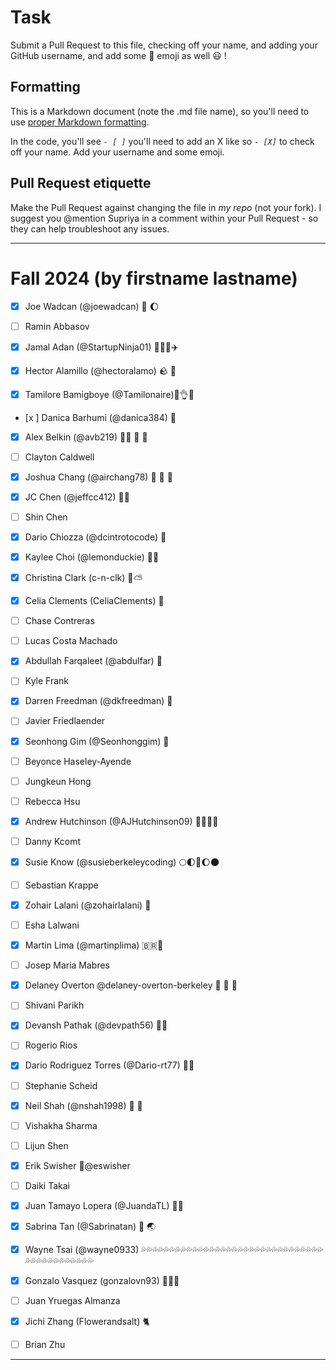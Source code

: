 # Task
Submit a Pull Request to this file, checking off your name, and adding your GitHub username, and add some :rocket: emoji as well :smiley: ! 

## Formatting
This is a Markdown document (note the .md file name), so you'll need to use [proper Markdown formatting](https://help.github.com/articles/basic-writing-and-formatting-syntax/#task-lists). 

In the code, you'll see *`- [ ]`* you'll need to add an X like so *`- [X]`* to check off your name. Add your username and some emoji.

## Pull Request etiquette
Make the Pull Request against changing the file in _my repo_ (not your fork). I suggest you @mention Supriya  in a comment within your Pull Request - so they can help troubleshoot any issues.  

------------

# Fall 2024 (by firstname lastname)

- [X] Joe Wadcan (@joewadcan) 🚀 🌔

- [ ] Ramin Abbasov
      
- [x] Jamal Adan (@StartupNinja01) 🚀👀😁✈️
      
- [X] Hector Alamillo (@hectoralamo) 🪨 🫘
      
- [X] Tamilore Bamigboye (@Tamilonaire)🙌👌😎

- [x ] Danica Barhumi (@danica384) 🚀

- [X] Alex Belkin (@avb219) 🏄‍♂️ 🐻 🎿
        
- [ ] Clayton Caldwell

- [X] Joshua Chang (@airchang78) 🐶 🐼 🤙

- [X] JC Chen (@jeffcc412) 🍦😎

- [ ] Shin Chen

- [X] Dario Chiozza (@dcintrotocode) 🚀

- [X] Kaylee Choi (@lemonduckie) 🍋🐥

- [X] Christina Clark (c-n-clk) 🌻⛅

- [X] Celia Clements (CeliaClements) 🐙

- [ ] Chase Contreras

- [ ] Lucas Costa Machado

- [x] Abdullah Farqaleet (@abdulfar) 🚀

- [ ] Kyle Frank

- [X] Darren Freedman (@dkfreedman) 🤡

- [ ] Javier Friedlaender

- [X] Seonhong Gim (@Seonhonggim) 🚀

- [ ] Beyonce Haseley-Ayende

- [ ] Jungkeun Hong

- [ ] Rebecca Hsu

- [x] Andrew Hutchinson (@AJHutchinson09) 🍻🇬🇧🍻

- [ ] Danny Kcomt

- [x] Susie Know (@susieberkeleycoding) 🌕🌓🌙🌔🌑

- [ ] Sebastian Krappe

- [X] Zohair Lalani (@zohairlalani) 🚀

- [ ] Esha Lalwani

- [x] Martin Lima (@martinplima) 🇧🇷🙂

- [ ] Josep Maria Mabres

- [x] Delaney Overton @delaney-overton-berkeley 🐻 💛 💙

- [ ] Shivani Parikh

- [X] Devansh Pathak (@devpath56) 🐻🚀

- [ ] Rogerio Rios

- [X] Dario Rodriguez Torres (@Dario-rt77) 🚀💙

- [ ] Stephanie Scheid

- [x] Neil Shah (@nshah1998) 💯 🏏

- [ ] Vishakha Sharma

- [ ] Lijun Shen

- [X] Erik Swisher 🤙@eswisher

- [ ] Daiki Takai

- [X] Juan Tamayo Lopera (@JuandaTL) 🤸🦀

- [x] Sabrina Tan (@Sabrinatan) 💸 🌏

- [X] Wayne Tsai (@wayne0933) 💦💦💦💦💦💦💦💦💦💦💦💦💦💦💦💦💦💦💦💦💦💦💦💦💦💦💦💦💦💦💦💦💦💦💦💦💦💦💦💦💦💦💦💦

- [X] Gonzalo Vasquez (gonzalovn93) 👨‍💻💥

- [ ] Juan Yruegas Almanza

- [X] Jichi Zhang (Flowerandsalt) 🐈

- [ ] Brian Zhu


-----------------



